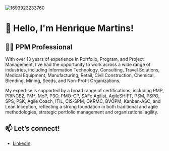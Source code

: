 ![1693923233760](https://github.com/user-attachments/assets/3f3c6263-a3ee-4e6c-bc74-a278753e5e0a)

# 👋 Hello, I'm Henrique Martins!

## 🧑‍💼 PPM Professional

With over 13 years of experience in Portfolio, Program, and Project Management, I’ve had the opportunity to work across a wide range of industries, including Information Technology, Consulting, Travel Solutions, Medical Equipment, Manufacturing, Retail, Civil Construction, Chemical, Blending, Mining, Seeds, and Non-Profit Organizations.

My expertise is supported by a broad range of certifications, including PMP, PRINCE2, PM², MoP, P3O, PMO-CP, SAFe Agilist, AgileSHIFT, PSM, PSPO, SPS, PSK, Agile Coach, ITIL, CIS‑SPM, OKRMC, BVOPM, Kanban‑ASC, and Lean Inception, reflecting a strong foundation in both traditional and agile methodologies, strategic portfolio management and organizational agility.

## 📫 Let’s connect!

- [LinkedIn](https://www.linkedin.com/in/ppm-hmartins/)
